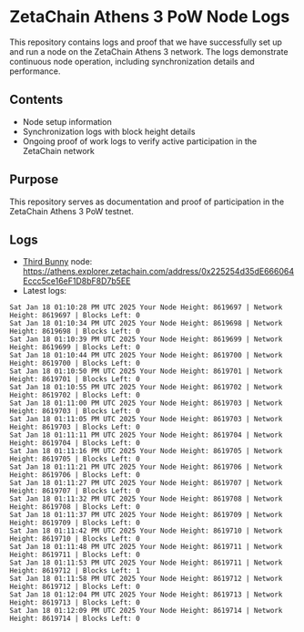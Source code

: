 # ZetaChain Athens 3 PoW Node Logs
This repository contains logs and proof that we have successfully set up and run a node on the ZetaChain Athens 3 network. The logs demonstrate continuous node operation, including synchronization details and performance.

## Contents
- Node setup information
- Synchronization logs with block height details
- Ongoing proof of work logs to verify active participation in the ZetaChain network

## Purpose
This repository serves as documentation and proof of participation in the ZetaChain Athens 3 PoW testnet.

## Logs

- [Third Bunny](https://thirdbunny.xyz/) node: https://athens.explorer.zetachain.com/address/0x225254d35dE666064Eccc5ce16eF1D8bF8D7b5EE
- Latest logs:
```
Sat Jan 18 01:10:28 PM UTC 2025 Your Node Height: 8619697 | Network Height: 8619697 | Blocks Left: 0
Sat Jan 18 01:10:34 PM UTC 2025 Your Node Height: 8619698 | Network Height: 8619698 | Blocks Left: 0
Sat Jan 18 01:10:39 PM UTC 2025 Your Node Height: 8619699 | Network Height: 8619699 | Blocks Left: 0
Sat Jan 18 01:10:44 PM UTC 2025 Your Node Height: 8619700 | Network Height: 8619700 | Blocks Left: 0
Sat Jan 18 01:10:50 PM UTC 2025 Your Node Height: 8619701 | Network Height: 8619701 | Blocks Left: 0
Sat Jan 18 01:10:55 PM UTC 2025 Your Node Height: 8619702 | Network Height: 8619702 | Blocks Left: 0
Sat Jan 18 01:11:00 PM UTC 2025 Your Node Height: 8619703 | Network Height: 8619703 | Blocks Left: 0
Sat Jan 18 01:11:05 PM UTC 2025 Your Node Height: 8619703 | Network Height: 8619703 | Blocks Left: 0
Sat Jan 18 01:11:11 PM UTC 2025 Your Node Height: 8619704 | Network Height: 8619704 | Blocks Left: 0
Sat Jan 18 01:11:16 PM UTC 2025 Your Node Height: 8619705 | Network Height: 8619705 | Blocks Left: 0
Sat Jan 18 01:11:21 PM UTC 2025 Your Node Height: 8619706 | Network Height: 8619706 | Blocks Left: 0
Sat Jan 18 01:11:27 PM UTC 2025 Your Node Height: 8619707 | Network Height: 8619707 | Blocks Left: 0
Sat Jan 18 01:11:32 PM UTC 2025 Your Node Height: 8619708 | Network Height: 8619708 | Blocks Left: 0
Sat Jan 18 01:11:37 PM UTC 2025 Your Node Height: 8619709 | Network Height: 8619709 | Blocks Left: 0
Sat Jan 18 01:11:42 PM UTC 2025 Your Node Height: 8619710 | Network Height: 8619710 | Blocks Left: 0
Sat Jan 18 01:11:48 PM UTC 2025 Your Node Height: 8619711 | Network Height: 8619711 | Blocks Left: 0
Sat Jan 18 01:11:53 PM UTC 2025 Your Node Height: 8619711 | Network Height: 8619712 | Blocks Left: 1
Sat Jan 18 01:11:58 PM UTC 2025 Your Node Height: 8619712 | Network Height: 8619712 | Blocks Left: 0
Sat Jan 18 01:12:04 PM UTC 2025 Your Node Height: 8619713 | Network Height: 8619713 | Blocks Left: 0
Sat Jan 18 01:12:09 PM UTC 2025 Your Node Height: 8619714 | Network Height: 8619714 | Blocks Left: 0
```
